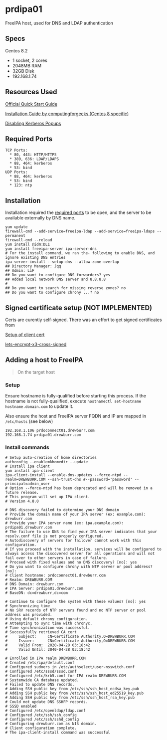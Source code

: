 # prdipa01

FreeIPA host, used for DNS and LDAP authentication

## Specs

Centos 8.2

- 1 socket, 2 cores
- 2048MB RAM
- 32GB Disk
- 192.168.1.74

## Resources Used

[Official Quick Start Guide](https://www.freeipa.org/page/Quick_Start_Guide)

[Installation Guide by computingforgeeks (Centos 8 specific)](https://computingforgeeks.com/how-to-install-and-configure-freeipa-server-on-rhel-centos-8/)

[Disabling Kerberos Popups](http://jdshewey.blogspot.com/2017/08/fixing-annoying-popup-in-freeipa.html)

## Required Ports

```text
TCP Ports:
  * 80, 443: HTTP/HTTPS
  * 389, 636: LDAP/LDAPS
  * 88, 464: kerberos
  * 53: bind
UDP Ports:
  * 88, 464: kerberos
  * 53: bind
  * 123: ntp
```

## Installation

Installation required the [required ports](#required-ports) to be open, and the server to be available externally by DNS name.

```shell
yum update
firewall-cmd --add-service=freeipa-ldap --add-service=freeipa-ldaps --permanent
firewall-cmd --reload
yum install @idm:DL1
yum install freeipa-server ipa-server-dns
# For the install command, we ran the- following to enable DNS, and ignore existing DNS entries
ipa-server-install --setup-dns --allow-zone-overlap
## Directory Manager: Jqq
## Admin: LiF
## Do you want to configure DNS forwarders? yes
## Added local network DNS server and 8.8.8.8
#
## Do you want to search for missing reverse zones? no
## Do you want to configure chrony ...? no

```

## Signed certificate setup (NOT IMPLEMENTED)

Certs are curently self-signed. There was an effort to get signed certificates from

[Setup of client cert](https://blog.soholabs.org/lets-encrypt-and-the-freeipa-web-gui/)

[lets-encrypt-x3-cross-signed](https://letsencrypt.org/certs/lets-encrypt-x3-cross-signed.pem.txt)

<!-- ## Adding a host to FreeIPA

```shell
kinit <user>

ipa service-add HTTP/<host_fqdn>
``` -->

## Adding a host to FreeIPA

> On the target host

### Setup

Ensure hostname is fully-qualified before starting this process. If the hostname is not fully-qualified, execute `hostnamectl set-hostname hostname.domain.com` to update it.

Also ensure the host and FreeIPA server FQDN and IP are mapped in `/etc/hosts` (see below)

```text
192.168.1.106 prdoconnect01.drewburr.com
192.168.1.74 prdipa01.drewburr.com
```

### Install commands

```shell
# Setup auto-creation of home directories
authconfig --enablemkhomedir --update
# Install ipa client
yum install ipa-client
ipa-client-install --enable-dns-updates --force-ntpd --realm=DREWBURR.COM --ssh-trust-dns #--password='password' --principal=admin_user
# Option --force-ntpd has been deprecated and will be removed in a future release.
# This program will set up IPA client.
# Version 4.8.0

# DNS discovery failed to determine your DNS domain
# Provide the domain name of your IPA server (ex: example.com): drewburr.com
# Provide your IPA server name (ex: ipa.example.com): prdipa01.drewburr.com
# The failure to use DNS to find your IPA server indicates that your resolv.conf file is not properly configured.
# Autodiscovery of servers for failover cannot work with this configuration.
# If you proceed with the installation, services will be configured to always access the discovered server for all operations and will not fail over to other servers in case of failure.
# Proceed with fixed values and no DNS discovery? [no]: yes
# Do you want to configure chrony with NTP server or pool address? [no]:
# Client hostname: prdoconnect01.drewburr.com
# Realm: DREWBURR.COM
# DNS Domain: drewburr.com
# IPA Server: prdipa01.drewburr.com
# BaseDN: dc=drewburr,dc=com

# Continue to configure the system with these values? [no]: yes
# Synchronizing time
# No SRV records of NTP servers found and no NTP server or pool address was provided.
# Using default chrony configuration.
# Attempting to sync time with chronyc.
# Time synchronization was successful.
# Successfully retrieved CA cert
#     Subject:     CN=Certificate Authority,O=DREWBURR.COM
#     Issuer:      CN=Certificate Authority,O=DREWBURR.COM
#     Valid From:  2020-04-28 03:18:42
#     Valid Until: 2040-04-28 03:18:42

# Enrolled in IPA realm DREWBURR.COM
# Created /etc/ipa/default.conf
# Configured sudoers in /etc/authselect/user-nsswitch.conf
# Configured /etc/sssd/sssd.conf
# Configured /etc/krb5.conf for IPA realm DREWBURR.COM
# Systemwide CA database updated.
# Failed to update DNS records.
# Adding SSH public key from /etc/ssh/ssh_host_ecdsa_key.pub
# Adding SSH public key from /etc/ssh/ssh_host_ed25519_key.pub
# Adding SSH public key from /etc/ssh/ssh_host_rsa_key.pub
# Could not update DNS SSHFP records.
# SSSD enabled
# Configured /etc/openldap/ldap.conf
# Configured /etc/ssh/ssh_config
# Configured /etc/ssh/sshd_config
# Configuring drewburr.com as NIS domain.
# Client configuration complete.
# The ipa-client-install command was successful
```
